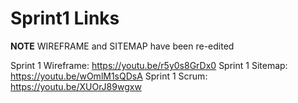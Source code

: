 # Sprint1 Links

**NOTE** WIREFRAME and SITEMAP have been re-edited

Sprint 1 Wireframe:  https://youtu.be/r5y0s8GrDx0
Sprint 1 Sitemap:    https://youtu.be/wOmlM1sQDsA
Sprint 1 Scrum:      https://youtu.be/XUOrJ89wgxw

